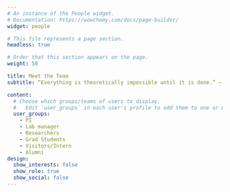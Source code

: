 ```yaml
---
# An instance of the People widget.
# Documentation: https://wowchemy.com/docs/page-builder/
widget: people

# This file represents a page section.
headless: true

# Order that this section appears on the page.
weight: 50

title: Meet the Team
subtitle: “Everything is theoretically impossible until it is done.” – Robert A. Heinlein 

content:
  # Choose which groups/teams of users to display.
  #   Edit `user_groups` in each user's profile to add them to one or more of these groups.
  user_groups:
    - PI
    - Lab manager
    - Researchers
    - Grad Students
    - Visitors/Intern
    - Alumni
design:
  show_interests: false
  show_role: true
  show_social: false
---
```


